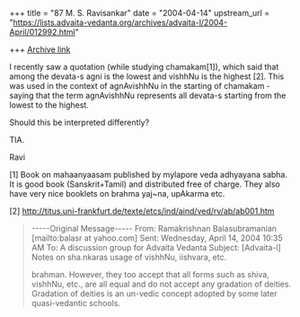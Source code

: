 +++
title = "87 M. S. Ravisankar"
date = "2004-04-14"
upstream_url = "https://lists.advaita-vedanta.org/archives/advaita-l/2004-April/012992.html"

+++
[Archive link](https://lists.advaita-vedanta.org/archives/advaita-l/2004-April/012992.html)

I recently saw a quotation (while studying chamakam[1]), which said that
among the devata-s agni is the lowest and vishhNu is the highest [2]. This
was used in the context of agnAvishhNu in the starting of chamakam -saying
that the term agnAvishhNu  represents all devata-s starting from the lowest
to the highest.

Should this be interpreted differently?

TIA.

Ravi

[1] Book on mahaanyaasam published by mylapore veda adhyayana sabha. It is
good book (Sanskrit+Tamil) and distributed free of charge. They also have
very nice booklets on brahma yaj~na, upAkarma etc.

[2] http://titus.uni-frankfurt.de/texte/etcs/ind/aind/ved/rv/ab/ab001.htm





> -----Original Message-----
> From: Ramakrishnan Balasubramanian [mailto:balasr at yahoo.com]
> Sent: Wednesday, April 14, 2004 10:35 AM
> To: A discussion group for Advaita Vedanta
> Subject: [Advaita-l] Notes on sha.nkaras usage of vishhNu, iishvara,
> etc.
>
>
> brahman. However, they too accept that all forms such
> as shiva, vishhNu, etc., are all equal and do not
> accept any gradation of deities. Gradation of deities
> is an un-vedic concept adopted by some later
> quasi-vedantic schools.


